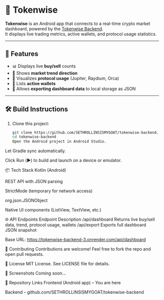 # 📱 Tokenwise

**Tokenwise** is an Android app that connects to a real-time crypto market dashboard, powered by the [Tokenwise Backend](https://github.com/SETHROLLINSISMYGOAT/tokenwise-backend.git).  
It displays live trading metrics, active wallets, and protocol usage statistics.

---

## 🚀 Features

- 📊 Displays live **buy/sell** counts
- 🔁 Shows **market trend direction**
- 🧠 Visualizes **protocol usage** (Jupiter, Raydium, Orca)
- 👛 Lists **active wallets**
- 📁 Allows **exporting dashboard data** to local storage as JSON

---

## 🛠️ Build Instructions

1. Clone this project:
   ```bash
   git clone https://github.com/SETHROLLINSISMYGOAT/tokenwise-backend.git
   cd tokenwise-backend
   Open the Android project in Android Studio.

Let Gradle sync automatically.

Click Run (▶️) to build and launch on a device or emulator.

📦 Tech Stack
Kotlin (Android)

REST API with JSON parsing

StrictMode (temporary for network access)

org.json.JSONObject

Native UI components (ListView, TextView, etc.)

🌐 API Endpoints
Endpoint	Description
/api/dashboard	Returns live buy/sell data, trend, protocol usage, wallets
/api/export	Exports full dashboard JSON snapshot

Base URL: https://tokenwise-backend-3.onrender.com/api/dashboard

🤝 Contributing
Contributions are welcome!
Feel free to fork the repo and open pull requests.

📄 License
MIT License. See LICENSE file for details.

📸 Screenshots
Coming soon...

📍 Repository Links
Frontend (Android app) – You are here

Backend – github.com/SETHROLLINSISMYGOAT/tokenwise-backend
